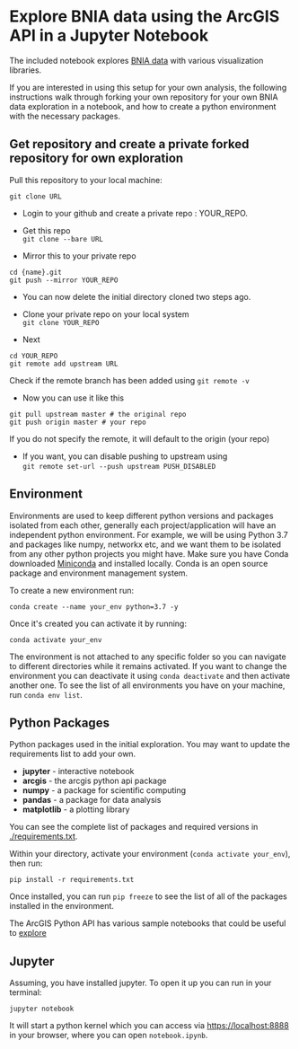 # Explore BNIA data using the ArcGIS API in a Jupyter Notebook

The included notebook explores [BNIA data](https://bniajfi.org) with various visualization libraries.

If you are interested in using this setup for your own analysis, the following instructions walk through forking your
own repository for your own BNIA data exploration in a notebook,
and how to create a python environment with the necessary packages.

## Get repository and create a private forked repository for own exploration

Pull this repository to your local machine:

```
git clone URL
```

* Login to your github and create a private repo : YOUR_REPO.

* Get this repo <br> ``git clone --bare URL``

* Mirror this to your private repo <br>
```
cd {name}.git
git push --mirror YOUR_REPO
```

* You can now delete the initial directory cloned two steps ago.

* Clone your private repo on your local system<br> ``git clone YOUR_REPO``

* Next <br>
```
cd YOUR_REPO
git remote add upstream URL
```
Check if the remote branch has been added using ``git remote -v``

* Now you can use it like this <br>
```
git pull upstream master # the original repo 
git push origin master # your repo 
```
If you do not specify the remote, it will default to the origin (your repo)

* If you want, you can disable pushing to upstream using<br> ``git remote set-url --push upstream PUSH_DISABLED``

## Environment

Environments are used to keep different python versions and packages isolated from each other, generally each project/application will have an independent python environment. For example, we will be using Python 3.7 and packages like numpy, networkx etc, and we want them to be isolated from any other python projects you might have. 
Make sure you have Conda downloaded [Miniconda](https://docs.conda.io/en/latest/miniconda.html) and installed locally. Conda is an open source package and environment management system.

To create a new environment run:

```
conda create --name your_env python=3.7 -y
```

Once it's created you can activate it by running:

```
conda activate your_env
```

The environment is not attached to any specific folder so you can navigate to different directories while it remains activated.
If you want to change the environment you can deactivate it using `conda deactivate` and then activate another one.
To see the list of all environments you have on your machine, run `conda env list`.

## Python Packages

Python packages used in the initial exploration. You may want to update the requirements list to add your own.

* **jupyter** - interactive notebook
* **arcgis** - the arcgis python api package
* **numpy** - a package for scientific computing
* **pandas** - a package for data analysis
* **matplotlib** - a plotting library

You can see the complete list of packages and required versions in [./requirements.txt](./requirements.txt).

Within your directory, activate your environment (`conda activate your_env`), then run:

```
pip install -r requirements.txt
```

Once installed, you can run `pip freeze` to see the list of all of the packages installed in the environment.

The ArcGIS Python API has various sample notebooks that could be useful to [explore](https://github.com/Esri/arcgis-python-api)

## Jupyter

Assuming, you have installed jupyter. To open it up you can run in your terminal:

```
jupyter notebook
```

It will start a python kernel which you can access via [https://localhost:8888](https://localhost:8888/) in your browser,
where you can open `notebook.ipynb`.